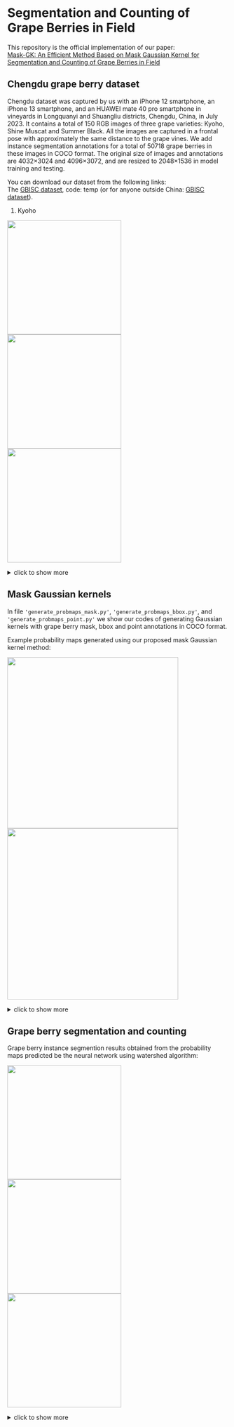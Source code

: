 # Segmentation and Counting of Grape Berries in Field
This repository is the official implementation of our paper:  
[Mask-GK: An Efficient Method Based on Mask Gaussian Kernel for Segmentation and Counting of Grape Berries in Field](https://temp)  

## Chengdu grape berry dataset
Chengdu dataset was captured by us with an iPhone 12 smartphone, an iPhone 13 smartphone, and an HUAWEI mate 40 pro smartphone in vineyards in Longquanyi and Shuangliu districts, Chengdu, China, in July 2023. It contains a total of 150 RGB images of three grape varieties: Kyoho, Shine Muscat and Summer Black. All the images are captured in a frontal pose with approximately the same distance to the grape vines. We add instance segmentation annotations for a total of 50718 grape berries in these images in COCO format. The original size of images and annotations are 4032×3024 and 4096×3072, and are resized to 2048×1536 in model training and testing.

You can download our dataset from the following links:  
The [GBISC dataset](https://pan.baidu.com/temp), code: temp (or for anyone outside China: [GBISC dataset](https://drive.google.com/temp)).

1. Kyoho

<img src="https://github.com/volcanoYcc/Segmentation-and-Counting-of-Grape-Berries-in-Field/raw/master/run/README_images/Kyoho_1.jpg" width="260px" /> <img src="https://github.com/volcanoYcc/Segmentation-and-Counting-of-Grape-Berries-in-Field/raw/master/run/README_images/Kyoho_2.jpg" width="260px" /> <img src="https://github.com/volcanoYcc/Segmentation-and-Counting-of-Grape-Berries-in-Field/raw/master/run/README_images/Kyoho_3.jpg" width="260px" />
<details>
<summary>click to show more</summary>
  
2. Shine Muscat
  
<img src="https://github.com/volcanoYcc/Segmentation-and-Counting-of-Grape-Berries-in-Field/raw/master/run/README_images/ShineMuscat_1.jpg" width="260px" /> <img src="https://github.com/volcanoYcc/Segmentation-and-Counting-of-Grape-Berries-in-Field/raw/master/run/README_images/ShineMuscat_2.jpg" width="260px" /> <img src="https://github.com/volcanoYcc/Segmentation-and-Counting-of-Grape-Berries-in-Field/raw/master/run/README_images/ShineMuscat_3.jpg" width="260px" />

3. Summer Black

<img src="https://github.com/volcanoYcc/Segmentation-and-Counting-of-Grape-Berries-in-Field/raw/master/run/README_images/SummerBlack_1.jpg" width="260px" /> <img src="https://github.com/volcanoYcc/Segmentation-and-Counting-of-Grape-Berries-in-Field/raw/master/run/README_images/SummerBlack_2.jpg" width="260px" /> <img src="https://github.com/volcanoYcc/Segmentation-and-Counting-of-Grape-Berries-in-Field/raw/master/run/README_images/SummerBlack_3.jpg" width="260px" />
</details>

## Mask Gaussian kernels
In file `'generate_probmaps_mask.py'`, `'generate_probmaps_bbox.py'`, and `'generate_probmaps_point.py'` we show our codes of generating Gaussian kernels with grape berry mask, bbox and point annotations in COCO format.

Example probability maps generated using our proposed mask Gaussian kernel method:

<img src="https://github.com/volcanoYcc/Segmentation-and-Counting-of-Grape-Berries-in-Field/raw/master/run/README_images/Kyoho_30.jpg" width="390px" /> <img src="https://github.com/volcanoYcc/Segmentation-and-Counting-of-Grape-Berries-in-Field/raw/master/run/README_images/Kyoho_30_mask.jpg" width="390px" />
<details>
<summary>click to show more</summary>
<img src="https://github.com/volcanoYcc/Segmentation-and-Counting-of-Grape-Berries-in-Field/raw/master/run/README_images/ShineMuscat_13.jpg" width="390px" /> <img src="https://github.com/volcanoYcc/Segmentation-and-Counting-of-Grape-Berries-in-Field/raw/master/run/README_images/ShineMuscat_13_mask.jpg" width="390px" />
<img src="https://github.com/volcanoYcc/Segmentation-and-Counting-of-Grape-Berries-in-Field/raw/master/run/README_images/SummerBlack_8.jpg" width="390px" /> <img src="https://github.com/volcanoYcc/Segmentation-and-Counting-of-Grape-Berries-in-Field/raw/master/run/README_images/SummerBlack_8_mask.jpg" width="390px" />
</details>

## Grape berry segmentation and counting
Grape berry instance segmention results obtained from the probability maps predicted be the neural network using watershed algorithm:

<img src="https://github.com/volcanoYcc/Segmentation-and-Counting-of-Grape-Berries-in-Field/raw/master/run/README_images/Kyoho_16_pred.jpg" width="260px" /> <img src="https://github.com/volcanoYcc/Segmentation-and-Counting-of-Grape-Berries-in-Field/raw/master/run/README_images/Kyoho_21_pred.jpg" width="260px" /> <img src="https://github.com/volcanoYcc/Segmentation-and-Counting-of-Grape-Berries-in-Field/raw/master/run/README_images/Kyoho_48_pred.jpg" width="260px" />
<details>
<summary>click to show more</summary>
<img src="https://github.com/volcanoYcc/Segmentation-and-Counting-of-Grape-Berries-in-Field/raw/master/run/README_images/ShineMuscat_28_pred.jpg" width="260px" /> <img src="https://github.com/volcanoYcc/Segmentation-and-Counting-of-Grape-Berries-in-Field/raw/master/run/README_images/ShineMuscat_30_pred.jpg" width="260px" /> <img src="https://github.com/volcanoYcc/Segmentation-and-Counting-of-Grape-Berries-in-Field/raw/master/run/README_images/ShineMuscat_39_pred.jpg" width="260px" />
<img src="https://github.com/volcanoYcc/Segmentation-and-Counting-of-Grape-Berries-in-Field/raw/master/run/README_images/SummerBlack_20_pred.jpg" width="260px" /> <img src="https://github.com/volcanoYcc/Segmentation-and-Counting-of-Grape-Berries-in-Field/raw/master/run/README_images/SummerBlack_33_pred.jpg" width="260px" /> <img src="https://github.com/volcanoYcc/Segmentation-and-Counting-of-Grape-Berries-in-Field/raw/master/run/README_images/SummerBlack_42_pred.jpg" width="260px" />
</details>

